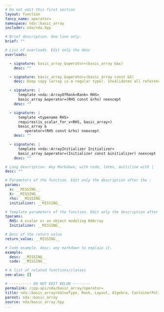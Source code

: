 ```yaml
---
# Do not edit this first section
layout: function
fancy_name: operator=
namespace: nda::basic_array
includer: nda/nda.hpp

# Brief description. One line only.
brief: ""

# List of overloads. Edit only the desc
overloads:

  - signature: basic_array &operator=(basic_array &&x)
    desc: ""

  - signature: basic_array &operator=(basic_array const &X)
    desc: Deep copy (array is a regular type). Invalidates all references to the storage.

  - signature: |
      template <nda::ArrayOfRank<Rank> RHS>
      basic_array &operator=(RHS const &rhs) noexcept
    desc: ""

  - signature: |
      template <typename RHS>
      requires(is_scalar_for_v<RHS, basic_array>)
      basic_array &
         operator=(RHS const &rhs) noexcept
    desc: ""

  - signature: |
      template <nda::ArrayInitializer Initializer>
      basic_array &operator=(Initializer const &initializer) noexcept
    desc: ""

# Long description. Any Markdown, with code, latex, multiline with |
desc: ""

# Parameters of the function. Edit only the description after the :
params:
  x: __MISSING__
  X: __MISSING__
  rhs: __MISSING__
  initializer: __MISSING__

# Template parameters of the function. Edit only the description after the :
tparams:
  RHS: A scalar or an object modeling NdArray
  Initializer: __MISSING__

# Desc of the return value
return_value: __MISSING__

# Code example. desc: any markdown to explain it.
example:
  desc: __MISSING__
  code: __MISSING__

# A list of related functions/classes
see-also: []

# ---------- DO NOT EDIT BELOW --------
permalink: /cpp-api/nda/basic_array/operator=
title: nda::basic_array<ValueType, Rank, Layout, Algebra, ContainerPolicy>::operator=
parent: nda::basic_array
source: nda/basic_array.hpp
...
```



